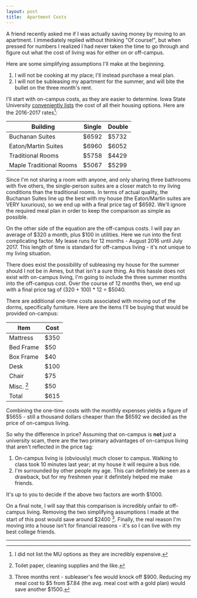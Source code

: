 ```yaml
---
layout: post
title:  Apartment Costs
---
```


A friend recently asked me if I was actually saving money by moving to an apartment.
I immediately replied without thinking "Of course!", but when pressed for numbers I realized I had never taken the time to go through and figure out what the cost of living was for either on or off-campus.

<!--more-->

Here are some simplifying assumptions I'll make at the beginning.

1. I will not be cooking at my place; I'll instead purchase a meal plan.
2. I will not be subleasing my apartment for the summer, and will bite the bullet on the three month's rent.

I'll start with on-campus costs, as they are easier to determine.
Iowa State University [conveniently lists](http://housing.iastate.edu/rates) the cost of all their housing options.
Here are the 2016-2017 rates[^1]:

| Building                | Single | Double |
| ----------------------- | ------ | ------ |
| Buchanan Suites         | $6592  | $5732  |
| Eaton/Martin Suites     | $6960  | $6052  |
| Traditional Rooms       | $5758  | $4429  |
| Maple Traditional Rooms | $5067  | $5299  |

Since I'm not sharing a room with anyone, and only sharing three bathrooms with five others, the single-person suites are a closer match to my living conditions than the traditional rooms.
In terms of actual quality, the Buchanan Suites line up the best with my house (the Eaton/Martin suites are VERY luxurious), so we end up with a final price tag of $6592.
We'll ignore the required meal plan in order to keep the comparison as simple as possible.

On the other side of the equation are the off-campus costs.
I will pay an average of $320 a month, plus $100 in utilities.
Here we run into the first complicating factor.
My lease runs for 12 months - August 2016 until July 2017.
This length of time is standard for off-campus living - it's not unique to my living situation.

There does exist the possibility of subleasing my house for the summer should I not be in Ames, but that isn't a sure thing.
As this hassle does not exist with on-campus living, I'm going to include the three summer months into the off-campus cost.
Over the course of 12 months then, we end up with a final price tag of (320 + 100) * 12 = $5040.

There are additional one-time costs associated with moving out of the dorms, specifically furniture.
Here are the items I'll be buying that would be provided on-campus:

| Item       | Cost |
| ---------- | ---- |
| Mattress   | $350 |
| Bed Frame  | $50  |
| Box Frame  | $40  |
| Desk       | $100 |
| Chair      | $75  |
| Misc. [^2] | $50  |
| Total      | $615 |

Combining the one-time costs with the monthly expenses yields a figure of $5655 - still a thousand dollars cheaper than the $6592 we decided as the price of on-campus living.

So why the difference in price?
Assuming that on-campus is **not** just a university scam, there are the two primary advantages of on-campus living that aren't reflected in the price tag:

1. On-campus living is (obviously) much closer to campus.
Walking to class took 10 minutes last year; at my house it will require a bus ride.
2. I'm surrounded by other people my age.
This can definitely be seen as a drawback, but for my freshmen year it definitely helped me make friends.

It's up to you to decide if the above two factors are worth $1000.

On a final note, I will say that this comparison is incredibly unfair to off-campus living.
Removing the two simplifying assumptions I made at the start of this post would save around $2400 [^3].
Finally, the real reason I'm moving into a house isn't for financial reasons - it's so I can live with my best college friends.

---

[^1]: I did not list the MU options as they are incredibly expensive.

[^2]: Toilet paper, cleaning supplies and the like.

[^3]: Three months rent - subleaser's fee would knock off $900.
Reducing my meal cost to $5 from $7.84 (the avg. meal cost with a gold plan) would save another $1500.
